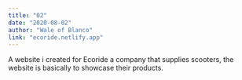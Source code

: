 ```yaml
---
title: "02"
date: "2020-08-02"
author: "Wale of Blanco"
link: "ecoride.netlify.app"
---
```

A website i created for Ecoride a company that supplies scooters,
the website is basically to showcase their products.